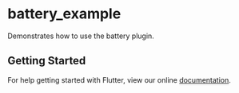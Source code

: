 # battery_example

Demonstrates how to use the battery plugin.

## Getting Started

For help getting started with Flutter, view our online
[documentation](https://flutter.dev/).

